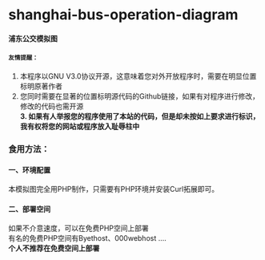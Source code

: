 # shanghai-bus-operation-diagram
#### 浦东公交模拟图
#### `友情提醒：`
  1.  本程序以GNU V3.0协议开源，这意味着您对外开放程序时，需要在明显位置标明原著作者<br>
  2.  您同时需要在显著的位置标明源代码的Github链接，如果有对程序进行修改，修改的代码也需开源<br>
  <b>3.  如果有人举报您的程序使用了本站的代码，但是却未按如上要求进行标识，我有权将您的网站或程序放入耻辱柱中</b>
### 食用方法：
#### 一、环境配置
本模拟图完全用PHP制作，只需要有PHP环境并安装Curl拓展即可。
#### 二、部署空间
如果不介意速度，可以在免费PHP空间上部署<br/>
有名的免费PHP空间有Byethost、000webhost ....<br/>
**个人不推荐在免费空间上部署**


